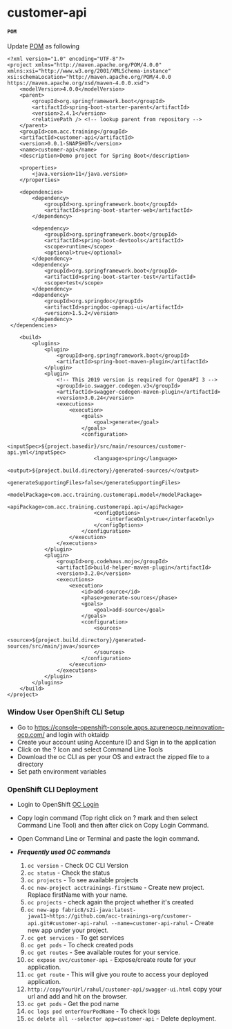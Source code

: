 # customer-api

#### **`POM`**
Update [POM](https://maven.apache.org/guides/introduction/introduction-to-the-pom.html#:~:text=A%20Project%20Object%20Model%20or,default%20values%20for%20most%20projects.) as following
```
<?xml version="1.0" encoding="UTF-8"?>
<project xmlns="http://maven.apache.org/POM/4.0.0" xmlns:xsi="http://www.w3.org/2001/XMLSchema-instance" xsi:schemaLocation="http://maven.apache.org/POM/4.0.0 https://maven.apache.org/xsd/maven-4.0.0.xsd">
	<modelVersion>4.0.0</modelVersion>
	<parent>
		<groupId>org.springframework.boot</groupId>
		<artifactId>spring-boot-starter-parent</artifactId>
		<version>2.4.1</version>
		<relativePath /> <!-- lookup parent from repository -->
	</parent>
	<groupId>com.acc.training</groupId>
	<artifactId>customer-api</artifactId>
	<version>0.0.1-SNAPSHOT</version>
	<name>customer-api</name>
	<description>Demo project for Spring Boot</description>

	<properties>
		<java.version>11</java.version>
	</properties>

	<dependencies>
		<dependency>
			<groupId>org.springframework.boot</groupId>
			<artifactId>spring-boot-starter-web</artifactId>
		</dependency>

		<dependency>
			<groupId>org.springframework.boot</groupId>
			<artifactId>spring-boot-devtools</artifactId>
			<scope>runtime</scope>
			<optional>true</optional>
		</dependency>
		<dependency>
			<groupId>org.springframework.boot</groupId>
			<artifactId>spring-boot-starter-test</artifactId>
			<scope>test</scope>
		</dependency>
		<dependency>
			<groupId>org.springdoc</groupId>
			<artifactId>springdoc-openapi-ui</artifactId>
			<version>1.5.2</version>
		</dependency>
 </dependencies>

	<build>
		<plugins>
			<plugin>
				<groupId>org.springframework.boot</groupId>
				<artifactId>spring-boot-maven-plugin</artifactId>
			</plugin>
			<plugin>
				<!-- This 2019 version is required for OpenAPI 3 -->
				<groupId>io.swagger.codegen.v3</groupId>
				<artifactId>swagger-codegen-maven-plugin</artifactId>
				<version>3.0.24</version>
				<executions>
					<execution>
						<goals>
							<goal>generate</goal>
						</goals>
						<configuration>
							<inputSpec>${project.basedir}/src/main/resources/customer-api.yml</inputSpec>
							<language>spring</language>
							<output>${project.build.directory}/generated-sources/</output>
							<generateSupportingFiles>false</generateSupportingFiles>
							<modelPackage>com.acc.training.customerapi.model</modelPackage>
							<apiPackage>com.acc.training.customerapi.api</apiPackage>
							<configOptions>
								<interfaceOnly>true</interfaceOnly>
							</configOptions>
						</configuration>
					</execution>
				</executions>
			</plugin>
			<plugin>
				<groupId>org.codehaus.mojo</groupId>
				<artifactId>build-helper-maven-plugin</artifactId>
				<version>3.2.0</version>
				<executions>
					<execution>
						<id>add-source</id>
						<phase>generate-sources</phase>
						<goals>
							<goal>add-source</goal>
						</goals>
						<configuration>
							<sources>
								<source>${project.build.directory}/generated-sources/src/main/java</source>
							</sources>
						</configuration>
					</execution>
				</executions>
			</plugin>
		</plugins>
	</build>
</project>
```

### Window User OpenShift CLI Setup
* Go to https://console-openshift-console.apps.azureneocp.neinnovation-ocp.com/ and login with oktaidp
* Create your account using Accenture ID and Sign in to the application
* Click on the ? Icon and select Command Line Tools
* Download the oc CLI as per your OS and extract the zipped file to a directory
* Set path environment variables 

### OpenShift CLI Deployment
* Login to OpenShift [OC Login](https://console-openshift-console.apps.aro.neion.net/)
* Copy login command (Top right click on ? mark and then select Command Line Tool) and then after click on Copy Login Command.
* Open Command Line or Terminal and paste the login command.
* ***Frequently used OC commands***

   1. `oc version` - Check OC CLI Version
   2. `oc status` - Check the status
   3. `oc projects` - To see available projects
   4. `oc new-project acctrainings-firstName` - Create new project. Replace firstName with your name.
   5. `oc projects` - check again the project whether it's created
   6. `oc new-app fabric8/s2i-java:latest-java11~https://github.com/acc-trainings-org/customer-api.git#customer-api-rahul --name=customer-api-rahul` - Create new app under your project.
   7. `oc get services` - To get services
   8. `oc get pods` - To check created pods
   9. `oc get routes` - See available routes for your service.
   10. `oc expose svc/customer-api` - Expose/create route for your application.
   11. `oc get route` - This will give you route to access your deployed application.
   12. `http://copyYourUrl/rahul/customer-api/swagger-ui.html` copy your url and add and hit on the browser.
   13. `oc get pods` - Get the pod name
   14. `oc logs pod enterYourPodName` - To check logs
   15. `oc delete all --selector app=customer-api` - Delete deployment.

